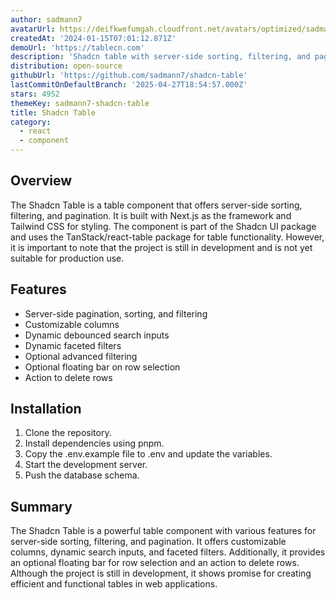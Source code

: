 ```yaml
---
author: sadmann7
avatarUrl: https://deifkwefumgah.cloudfront.net/avatars/optimized/sadmann7-shadcn-table-avatar-128.webp
createdAt: '2024-01-15T07:01:12.871Z'
demoUrl: 'https://tablecn.com'
description: 'Shadcn table with server-side sorting, filtering, and pagination.'
distribution: open-source
githubUrl: 'https://github.com/sadmann7/shadcn-table'
lastCommitOnDefaultBranch: '2025-04-27T18:54:57.000Z'
stars: 4952
themeKey: sadmann7-shadcn-table
title: Shadcn Table
category:
  - react
  - component
---
```

## Overview
The Shadcn Table is a table component that offers server-side sorting, filtering, and pagination. It is built with Next.js as the framework and Tailwind CSS for styling. The component is part of the Shadcn UI package and uses the TanStack/react-table package for table functionality. However, it is important to note that the project is still in development and is not yet suitable for production use. 

## Features
- Server-side pagination, sorting, and filtering
- Customizable columns
- Dynamic debounced search inputs
- Dynamic faceted filters
- Optional advanced filtering
- Optional floating bar on row selection
- Action to delete rows

## Installation
1. Clone the repository.
2. Install dependencies using pnpm.
3. Copy the .env.example file to .env and update the variables.
4. Start the development server.
5. Push the database schema.

## Summary
The Shadcn Table is a powerful table component with various features for server-side sorting, filtering, and pagination. It offers customizable columns, dynamic search inputs, and faceted filters. Additionally, it provides an optional floating bar for row selection and an action to delete rows. Although the project is still in development, it shows promise for creating efficient and functional tables in web applications.
